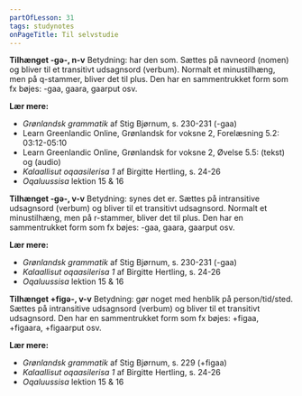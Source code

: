 ```yaml
---
partOfLesson: 31
tags: studynotes
onPageTitle: Til selvstudie
---
```


**Tilhænget -gə-, n-v**
Betydning: har den som. Sættes på navneord (nomen) og bliver til et transitivt udsagnsord (verbum). Normalt et minustilhæng, men på q-stammer, bliver det til plus. Den har en sammentrukket form som fx bøjes: -gaa, gaara, gaarput osv.

**Lær mere:**
- *Grønlandsk grammatik* af Stig Bjørnum, s. 230-231 (-gaa)
- Learn Greenlandic Online, Grønlandsk for voksne 2, Forelæsning 5.2: 03:12-05:10
- Learn Greenlandic Online, Grønlandsk for voksne 2, Øvelse 5.5: (tekst) og (audio)
- *Kalaallisut oqaasilerisa 1* af Birgitte Hertling, s. 24-26
- *Oqaluussisa* lektion 15 & 16

**Tilhænget -gə-, v-v**
Betydning: synes det er. Sættes på intransitive udsagnsord (verbum) og bliver til et transitivt udsagnsord. Normalt et minustilhæng, men på r-stammer, bliver det til plus. Den har en sammentrukket form som fx bøjes: -gaa, gaara, gaarput osv.

**Lær mere:**
- *Grønlandsk grammatik* af Stig Bjørnum, s. 230-231 (-gaa)
- *Kalaallisut oqaasilerisa 1* af Birgitte Hertling, s. 24-26
- *Oqaluussisa* lektion 15 & 16

**Tilhænget +figə-, v-v**
Betydning: gør noget med henblik på person/tid/sted. Sættes på intransitive udsagnsord (verbum) og bliver til et transitivt udsagnsord. Den har en sammentrukket form som fx bøjes: +figaa, +figaara, +figaarput osv.

**Lær mere:**
- *Grønlandsk grammatik* af Stig Bjørnum, s. 229 (+figaa)
- *Kalaallisut oqaasilerisa 1* af Birgitte Hertling, s. 24-26
- *Oqaluussisa* lektion 15 & 16